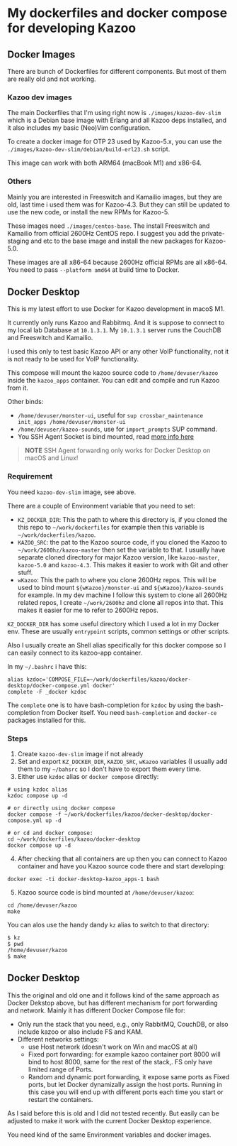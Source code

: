 # My dockerfiles and docker compose for developing Kazoo

## Docker Images

There are bunch of Dockerfiles for different components. But most of them are really old
and not working.

### Kazoo dev images

The main Dockerfiles that I'm using right now is `./images/kazoo-dev-slim` which
is a Debian base image with Erlang and all Kazoo deps installed, and it also includes my
basic (Neo)Vim configuration.

To create a docker image for OTP 23 used by Kazoo-5.x, you can use the
`./images/kazoo-dev-slim/debian/build-erl23.sh` script.

This image can work with both ARM64 (macBook M1) and x86-64.

### Others

Mainly you are interested in Freeswitch and Kamailio images, but they are old, last time i
used them was for Kazoo-4.3. But they can still be updated to use the new code, or install
the new RPMs for Kazoo-5.

These images need `./images/centos-base`. The install Freeswitch and Kamailio from
official 2600Hz CentOS repo. I suggest you add the private-staging and etc to the base
image and install the new packages for Kazoo-5.0.

These images are all x86-64 because 2600Hz official RPMs are all x86-64. You need to pass
`--platform amd64` at build time to Docker.

## Docker Desktop

This is my latest effort to use Docker for Kazoo development in macoS M1.

It currently only runs Kazoo and Rabbitmq. And it is suppose to connect to my local lab
Database at `10.1.3.1`. My `10.1.3.1` server runs the CouchDB and Freeswitch and Kamailio.

I used this only to test basic Kazoo API or any other VoIP functionality, not it is
not ready to be used for VoIP functionality.

This compose will mount the kazoo source code to `/home/devuser/kazoo` inside the
`kazoo_apps` container. You can edit and compile and run Kazoo from it.

Other binds:

- `/home/devuser/monster-ui`, useful for `sup crossbar_maintenance init_apps
  /home/devuser/monster-ui`
- `/home/devuser/kazoo-sounds`, use for `import_prompts` SUP command.
- You SSH Agent Socket is bind mounted, read [more info
  here](https://docs.docker.com/desktop/networking/#features-for-mac-and-linux)

> **NOTE** SSH Agent forwarding only works for Docker Desktop on macOS and Linux!


### Requirement

You need `kazoo-dev-slim` image, see above.

There are a couple of Environment variable that you need to set:

- `KZ_DOCKER_DIR`: This the path to where this directory is, if you cloned the this repo
  to `~/work/dockerfiles` for example then this variable is `~/work/dockerfiles/kazoo`.
- `KAZOO_SRC`: the pat to the Kazoo source code, if you cloned the Kazoo to
  `~/work/2600hz/kazoo-master` then set the variable to that. I usually have separate
  cloned directory for major Kazoo version, like `kazoo-master`, `kazoo-5.0` and
  `kazoo-4.3`. This makes it easier to work with Git and other stuff.
- `wKazoo`: This the path to where you clone 2600Hz repos. This will be used to bind mount
  `${wKazoo}/monster-ui` and `${wKazoo}/kazoo-sounds` for example. In my dev machine I
  follow this system to clone all 2600Hz related repos, I create `~/work/2600hz` and
  clone all repos into that. This makes it easier for me to refer to 2600Hz repos.


`KZ_DOCKER_DIR` has some useful directory which I used a lot in my Docker env. These are
usually `entrypoint` scripts, common settings or other scripts.

Also I usually create an Shell alias specifically for this docker compose so I can easily
connect to its kazoo-app container.

In my `~/.bashrc` i have this:

```
alias kzdoc='COMPOSE_FILE=~/work/dockerfiles/kazoo/docker-desktop/docker-compose.yml docker'
complete -F _docker kzdoc
```

The `complete` one is to have bash-completion for `kzdoc` by using the bash-completion
from Docker itself. You need `bash-completion` and `docker-ce` packages installed for
this.

### Steps

1. Create `kazoo-dev-slim` image if not already
2. Set and export `KZ_DOCKER_DIR`, `KAZOO_SRC`, `wKazoo` variables (I usually add them to
   my `~/bahsrc` so I don't have to export them every time.
3. Either use `kzdoc` alias or `docker compose` directly:

```
# using kzdoc alias
kzdoc compose up -d

# or directly using docker compose
docker compose -f ~/work/dockerfiles/kazoo/docker-desktop/docker-compose.yml up -d

# or cd and docker compose:
cd ~/work/dockerfiles/kazoo/docker-desktop
docker compose up -d
```

4. After checking that all containers are up then you can connect to Kazoo container and
   have you Kazoo source code there and start developing:

```
docker exec -ti docker-desktop-kazoo_apps-1 bash
```

5. Kazoo source code is bind mounted at `/home/devuser/kazoo`:

```
cd /home/devuser/kazoo
make
```

You can alos use the handy dandy `kz` alias to switch to that directory:

```
$ kz
$ pwd
/home/devuser/kazoo
$ make
```

## Docker Desktop

This the original and old one and it follows kind of the same approach as Docker Dekstop
above, but has different mechanism for port forwarding and network. Mainly it has
different Docker Compose file for:

- Only run the stack that you need, e.g., only RabbitMQ, CouchDB, or also include kazoo or
  also include FS and KAM.
- Different networks settings:
  - use Host network (doesn't work on Win and macOS at all)
  - Fixed port forwarding: for example kazoo container port 8000 will bind to host 8000,
    same for the rest of the stack,. FS only have limited range of Ports.
  - Random and dynamic port forwarding, it expose same ports as Fixed ports, but let
    Docker dynamizally assign the host ports. Running in this case you will end up with
    different ports each time you start or restart the containers.

As I said before this is old and I did not tested recently. But easily can be adjusted to
make it work with the current Docker Desktop experience.

You need kind of the same Environment variables and docker images.
